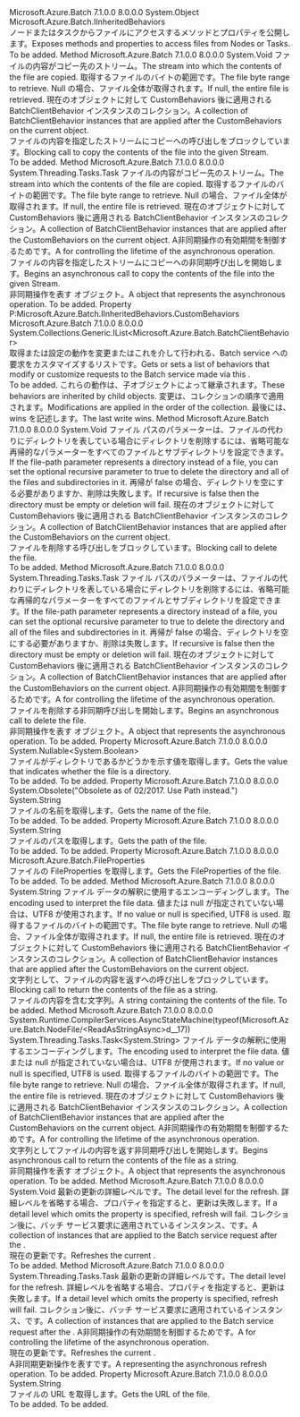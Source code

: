 <Type Name="NodeFile" FullName="Microsoft.Azure.Batch.NodeFile">
  <TypeSignature Language="C#" Value="public abstract class NodeFile : Microsoft.Azure.Batch.IInheritedBehaviors" />
  <TypeSignature Language="ILAsm" Value=".class public auto ansi abstract beforefieldinit NodeFile extends System.Object implements class Microsoft.Azure.Batch.IInheritedBehaviors" />
  <TypeSignature Language="DocId" Value="T:Microsoft.Azure.Batch.NodeFile" />
  <TypeSignature Language="VB.NET" Value="Public MustInherit Class NodeFile&#xA;Implements IInheritedBehaviors" />
  <TypeSignature Language="F#" Value="type NodeFile = class&#xA;    interface IInheritedBehaviors" />
  <AssemblyInfo>
    <AssemblyName>Microsoft.Azure.Batch</AssemblyName>
    <AssemblyVersion>7.1.0.0</AssemblyVersion>
    <AssemblyVersion>8.0.0.0</AssemblyVersion>
  </AssemblyInfo>
  <Base>
    <BaseTypeName>System.Object</BaseTypeName>
  </Base>
  <Interfaces>
    <Interface>
      <InterfaceName>Microsoft.Azure.Batch.IInheritedBehaviors</InterfaceName>
    </Interface>
  </Interfaces>
  <Docs>
    <summary>
            <span data-ttu-id="8fbf2-101">ノードまたはタスクからファイルにアクセスするメソッドとプロパティを公開します。</span><span class="sxs-lookup"><span data-stu-id="8fbf2-101">Exposes methods and properties to access files from Nodes or Tasks.</span></span>
            </summary>
    <remarks>To be added.</remarks>
  </Docs>
  <Members>
    <Member MemberName="CopyToStream">
      <MemberSignature Language="C#" Value="public virtual void CopyToStream (System.IO.Stream stream, Microsoft.Azure.Batch.GetFileRequestByteRange byteRange = null, System.Collections.Generic.IEnumerable&lt;Microsoft.Azure.Batch.BatchClientBehavior&gt; additionalBehaviors = null);" />
      <MemberSignature Language="ILAsm" Value=".method public hidebysig newslot virtual instance void CopyToStream(class System.IO.Stream stream, class Microsoft.Azure.Batch.GetFileRequestByteRange byteRange, class System.Collections.Generic.IEnumerable`1&lt;class Microsoft.Azure.Batch.BatchClientBehavior&gt; additionalBehaviors) cil managed" />
      <MemberSignature Language="DocId" Value="M:Microsoft.Azure.Batch.NodeFile.CopyToStream(System.IO.Stream,Microsoft.Azure.Batch.GetFileRequestByteRange,System.Collections.Generic.IEnumerable{Microsoft.Azure.Batch.BatchClientBehavior})" />
      <MemberSignature Language="F#" Value="abstract member CopyToStream : System.IO.Stream * Microsoft.Azure.Batch.GetFileRequestByteRange * seq&lt;Microsoft.Azure.Batch.BatchClientBehavior&gt; -&gt; unit&#xA;override this.CopyToStream : System.IO.Stream * Microsoft.Azure.Batch.GetFileRequestByteRange * seq&lt;Microsoft.Azure.Batch.BatchClientBehavior&gt; -&gt; unit" Usage="nodeFile.CopyToStream (stream, byteRange, additionalBehaviors)" />
      <MemberType>Method</MemberType>
      <AssemblyInfo>
        <AssemblyName>Microsoft.Azure.Batch</AssemblyName>
        <AssemblyVersion>7.1.0.0</AssemblyVersion>
        <AssemblyVersion>8.0.0.0</AssemblyVersion>
      </AssemblyInfo>
      <ReturnValue>
        <ReturnType>System.Void</ReturnType>
      </ReturnValue>
      <Parameters>
        <Parameter Name="stream" Type="System.IO.Stream" />
        <Parameter Name="byteRange" Type="Microsoft.Azure.Batch.GetFileRequestByteRange" />
        <Parameter Name="additionalBehaviors" Type="System.Collections.Generic.IEnumerable&lt;Microsoft.Azure.Batch.BatchClientBehavior&gt;" />
      </Parameters>
      <Docs>
        <param name="stream"><span data-ttu-id="8fbf2-102">ファイルの内容がコピー先のストリーム。</span><span class="sxs-lookup"><span data-stu-id="8fbf2-102">The stream into which the contents of the file are copied.</span></span></param>
        <param name="byteRange"><span data-ttu-id="8fbf2-103">取得するファイルのバイトの範囲です。</span><span class="sxs-lookup"><span data-stu-id="8fbf2-103">The file byte range to retrieve.</span></span> <span data-ttu-id="8fbf2-104">Null の場合、ファイル全体が取得されます。</span><span class="sxs-lookup"><span data-stu-id="8fbf2-104">If null, the entire file is retrieved.</span></span></param>
        <param name="additionalBehaviors"><span data-ttu-id="8fbf2-105">現在のオブジェクトに対して CustomBehaviors 後に適用される BatchClientBehavior インスタンスのコレクション。</span><span class="sxs-lookup"><span data-stu-id="8fbf2-105">A collection of BatchClientBehavior instances that are applied after the CustomBehaviors on the current object.</span></span></param>
        <summary>
            <span data-ttu-id="8fbf2-106">ファイルの内容を指定したストリームにコピーへの呼び出しをブロックしています。</span><span class="sxs-lookup"><span data-stu-id="8fbf2-106">Blocking call to copy the contents of the file into the given Stream.</span></span>
            </summary>
        <remarks>To be added.</remarks>
      </Docs>
    </Member>
    <Member MemberName="CopyToStreamAsync">
      <MemberSignature Language="C#" Value="public abstract System.Threading.Tasks.Task CopyToStreamAsync (System.IO.Stream stream, Microsoft.Azure.Batch.GetFileRequestByteRange byteRange = null, System.Collections.Generic.IEnumerable&lt;Microsoft.Azure.Batch.BatchClientBehavior&gt; additionalBehaviors = null, System.Threading.CancellationToken cancellationToken = null);" />
      <MemberSignature Language="ILAsm" Value=".method public hidebysig newslot virtual instance class System.Threading.Tasks.Task CopyToStreamAsync(class System.IO.Stream stream, class Microsoft.Azure.Batch.GetFileRequestByteRange byteRange, class System.Collections.Generic.IEnumerable`1&lt;class Microsoft.Azure.Batch.BatchClientBehavior&gt; additionalBehaviors, valuetype System.Threading.CancellationToken cancellationToken) cil managed" />
      <MemberSignature Language="DocId" Value="M:Microsoft.Azure.Batch.NodeFile.CopyToStreamAsync(System.IO.Stream,Microsoft.Azure.Batch.GetFileRequestByteRange,System.Collections.Generic.IEnumerable{Microsoft.Azure.Batch.BatchClientBehavior},System.Threading.CancellationToken)" />
      <MemberSignature Language="F#" Value="abstract member CopyToStreamAsync : System.IO.Stream * Microsoft.Azure.Batch.GetFileRequestByteRange * seq&lt;Microsoft.Azure.Batch.BatchClientBehavior&gt; * System.Threading.CancellationToken -&gt; System.Threading.Tasks.Task" Usage="nodeFile.CopyToStreamAsync (stream, byteRange, additionalBehaviors, cancellationToken)" />
      <MemberType>Method</MemberType>
      <AssemblyInfo>
        <AssemblyName>Microsoft.Azure.Batch</AssemblyName>
        <AssemblyVersion>7.1.0.0</AssemblyVersion>
        <AssemblyVersion>8.0.0.0</AssemblyVersion>
      </AssemblyInfo>
      <ReturnValue>
        <ReturnType>System.Threading.Tasks.Task</ReturnType>
      </ReturnValue>
      <Parameters>
        <Parameter Name="stream" Type="System.IO.Stream" />
        <Parameter Name="byteRange" Type="Microsoft.Azure.Batch.GetFileRequestByteRange" />
        <Parameter Name="additionalBehaviors" Type="System.Collections.Generic.IEnumerable&lt;Microsoft.Azure.Batch.BatchClientBehavior&gt;" />
        <Parameter Name="cancellationToken" Type="System.Threading.CancellationToken" />
      </Parameters>
      <Docs>
        <param name="stream"><span data-ttu-id="8fbf2-107">ファイルの内容がコピー先のストリーム。</span><span class="sxs-lookup"><span data-stu-id="8fbf2-107">The stream into which the contents of the file are copied.</span></span></param>
        <param name="byteRange"><span data-ttu-id="8fbf2-108">取得するファイルのバイトの範囲です。</span><span class="sxs-lookup"><span data-stu-id="8fbf2-108">The file byte range to retrieve.</span></span> <span data-ttu-id="8fbf2-109">Null の場合、ファイル全体が取得されます。</span><span class="sxs-lookup"><span data-stu-id="8fbf2-109">If null, the entire file is retrieved.</span></span></param>
        <param name="additionalBehaviors"><span data-ttu-id="8fbf2-110">現在のオブジェクトに対して CustomBehaviors 後に適用される BatchClientBehavior インスタンスのコレクション。</span><span class="sxs-lookup"><span data-stu-id="8fbf2-110">A collection of BatchClientBehavior instances that are applied after the CustomBehaviors on the current object.</span></span></param>
        <param name="cancellationToken"><span data-ttu-id="8fbf2-111">A<see cref="T:System.Threading.CancellationToken" />非同期操作の有効期間を制御するためです。</span><span class="sxs-lookup"><span data-stu-id="8fbf2-111">A <see cref="T:System.Threading.CancellationToken" /> for controlling the lifetime of the asynchronous operation.</span></span></param>
        <summary>
            <span data-ttu-id="8fbf2-112">ファイルの内容を指定したストリームにコピーへの非同期呼び出しを開始します。</span><span class="sxs-lookup"><span data-stu-id="8fbf2-112">Begins an asynchronous call to copy the contents of the file into the given Stream.</span></span>
            </summary>
        <returns><span data-ttu-id="8fbf2-113">非同期操作を表す <see cref="T:System.Threading.Tasks.Task" /> オブジェクト。</span><span class="sxs-lookup"><span data-stu-id="8fbf2-113">A <see cref="T:System.Threading.Tasks.Task" /> object that represents the asynchronous operation.</span></span></returns>
        <remarks>To be added.</remarks>
      </Docs>
    </Member>
    <Member MemberName="CustomBehaviors">
      <MemberSignature Language="C#" Value="public System.Collections.Generic.IList&lt;Microsoft.Azure.Batch.BatchClientBehavior&gt; CustomBehaviors { get; set; }" />
      <MemberSignature Language="ILAsm" Value=".property instance class System.Collections.Generic.IList`1&lt;class Microsoft.Azure.Batch.BatchClientBehavior&gt; CustomBehaviors" />
      <MemberSignature Language="DocId" Value="P:Microsoft.Azure.Batch.NodeFile.CustomBehaviors" />
      <MemberSignature Language="VB.NET" Value="Public Property CustomBehaviors As IList(Of BatchClientBehavior)" />
      <MemberSignature Language="F#" Value="member this.CustomBehaviors : System.Collections.Generic.IList&lt;Microsoft.Azure.Batch.BatchClientBehavior&gt; with get, set" Usage="Microsoft.Azure.Batch.NodeFile.CustomBehaviors" />
      <MemberType>Property</MemberType>
      <Implements>
        <InterfaceMember>P:Microsoft.Azure.Batch.IInheritedBehaviors.CustomBehaviors</InterfaceMember>
      </Implements>
      <AssemblyInfo>
        <AssemblyName>Microsoft.Azure.Batch</AssemblyName>
        <AssemblyVersion>7.1.0.0</AssemblyVersion>
        <AssemblyVersion>8.0.0.0</AssemblyVersion>
      </AssemblyInfo>
      <ReturnValue>
        <ReturnType>System.Collections.Generic.IList&lt;Microsoft.Azure.Batch.BatchClientBehavior&gt;</ReturnType>
      </ReturnValue>
      <Docs>
        <summary>
            <span data-ttu-id="8fbf2-114">取得または設定の動作を変更またはこれを介して行われる、Batch service への要求をカスタマイズするリスト<see cref="T:Microsoft.Azure.Batch.NodeFile" />です。</span><span class="sxs-lookup"><span data-stu-id="8fbf2-114">Gets or sets a list of behaviors that modify or customize requests to the Batch service made via this <see cref="T:Microsoft.Azure.Batch.NodeFile" />.</span></span>
            </summary>
        <value>To be added.</value>
        <remarks>
          <para><span data-ttu-id="8fbf2-115">これらの動作は、子オブジェクトによって継承されます。</span><span class="sxs-lookup"><span data-stu-id="8fbf2-115">These behaviors are inherited by child objects.</span></span></para>
          <para><span data-ttu-id="8fbf2-116">変更は、コレクションの順序で適用されます。</span><span class="sxs-lookup"><span data-stu-id="8fbf2-116">Modifications are applied in the order of the collection.</span></span> <span data-ttu-id="8fbf2-117">最後には、wins を記述します。</span><span class="sxs-lookup"><span data-stu-id="8fbf2-117">The last write wins.</span></span></para>
        </remarks>
      </Docs>
    </Member>
    <Member MemberName="Delete">
      <MemberSignature Language="C#" Value="public virtual void Delete (Nullable&lt;bool&gt; recursive = null, System.Collections.Generic.IEnumerable&lt;Microsoft.Azure.Batch.BatchClientBehavior&gt; additionalBehaviors = null);" />
      <MemberSignature Language="ILAsm" Value=".method public hidebysig newslot virtual instance void Delete(valuetype System.Nullable`1&lt;bool&gt; recursive, class System.Collections.Generic.IEnumerable`1&lt;class Microsoft.Azure.Batch.BatchClientBehavior&gt; additionalBehaviors) cil managed" />
      <MemberSignature Language="DocId" Value="M:Microsoft.Azure.Batch.NodeFile.Delete(System.Nullable{System.Boolean},System.Collections.Generic.IEnumerable{Microsoft.Azure.Batch.BatchClientBehavior})" />
      <MemberSignature Language="VB.NET" Value="Public Overridable Sub Delete (Optional recursive As Nullable(Of Boolean) = null, Optional additionalBehaviors As IEnumerable(Of BatchClientBehavior) = null)" />
      <MemberSignature Language="F#" Value="abstract member Delete : Nullable&lt;bool&gt; * seq&lt;Microsoft.Azure.Batch.BatchClientBehavior&gt; -&gt; unit&#xA;override this.Delete : Nullable&lt;bool&gt; * seq&lt;Microsoft.Azure.Batch.BatchClientBehavior&gt; -&gt; unit" Usage="nodeFile.Delete (recursive, additionalBehaviors)" />
      <MemberType>Method</MemberType>
      <AssemblyInfo>
        <AssemblyName>Microsoft.Azure.Batch</AssemblyName>
        <AssemblyVersion>7.1.0.0</AssemblyVersion>
        <AssemblyVersion>8.0.0.0</AssemblyVersion>
      </AssemblyInfo>
      <ReturnValue>
        <ReturnType>System.Void</ReturnType>
      </ReturnValue>
      <Parameters>
        <Parameter Name="recursive" Type="System.Nullable&lt;System.Boolean&gt;" />
        <Parameter Name="additionalBehaviors" Type="System.Collections.Generic.IEnumerable&lt;Microsoft.Azure.Batch.BatchClientBehavior&gt;" />
      </Parameters>
      <Docs>
        <param name="recursive">
            <span data-ttu-id="8fbf2-118">ファイル パスのパラメーターは、ファイルの代わりにディレクトリを表している場合にディレクトリを削除するには、省略可能な再帰的なパラメーターをすべてのファイルとサブディレクトリを設定できます。</span><span class="sxs-lookup"><span data-stu-id="8fbf2-118">If the file-path parameter represents a directory instead of a file, you can set the optional recursive parameter to true to delete the directory and all of the files and subdirectories in it.</span></span> <span data-ttu-id="8fbf2-119">再帰が false の場合、ディレクトリを空にする必要がありますか、削除は失敗します。</span><span class="sxs-lookup"><span data-stu-id="8fbf2-119">If recursive is false then the directory must be empty or deletion will fail.</span></span>
            </param>
        <param name="additionalBehaviors"><span data-ttu-id="8fbf2-120">現在のオブジェクトに対して CustomBehaviors 後に適用される BatchClientBehavior インスタンスのコレクション。</span><span class="sxs-lookup"><span data-stu-id="8fbf2-120">A collection of BatchClientBehavior instances that are applied after the CustomBehaviors on the current object.</span></span></param>
        <summary>
            <span data-ttu-id="8fbf2-121">ファイルを削除する呼び出しをブロックしています。</span><span class="sxs-lookup"><span data-stu-id="8fbf2-121">Blocking call to delete the file.</span></span>
            </summary>
        <remarks>To be added.</remarks>
      </Docs>
    </Member>
    <Member MemberName="DeleteAsync">
      <MemberSignature Language="C#" Value="public abstract System.Threading.Tasks.Task DeleteAsync (Nullable&lt;bool&gt; recursive = null, System.Collections.Generic.IEnumerable&lt;Microsoft.Azure.Batch.BatchClientBehavior&gt; additionalBehaviors = null, System.Threading.CancellationToken cancellationToken = null);" />
      <MemberSignature Language="ILAsm" Value=".method public hidebysig newslot virtual instance class System.Threading.Tasks.Task DeleteAsync(valuetype System.Nullable`1&lt;bool&gt; recursive, class System.Collections.Generic.IEnumerable`1&lt;class Microsoft.Azure.Batch.BatchClientBehavior&gt; additionalBehaviors, valuetype System.Threading.CancellationToken cancellationToken) cil managed" />
      <MemberSignature Language="DocId" Value="M:Microsoft.Azure.Batch.NodeFile.DeleteAsync(System.Nullable{System.Boolean},System.Collections.Generic.IEnumerable{Microsoft.Azure.Batch.BatchClientBehavior},System.Threading.CancellationToken)" />
      <MemberSignature Language="F#" Value="abstract member DeleteAsync : Nullable&lt;bool&gt; * seq&lt;Microsoft.Azure.Batch.BatchClientBehavior&gt; * System.Threading.CancellationToken -&gt; System.Threading.Tasks.Task" Usage="nodeFile.DeleteAsync (recursive, additionalBehaviors, cancellationToken)" />
      <MemberType>Method</MemberType>
      <AssemblyInfo>
        <AssemblyName>Microsoft.Azure.Batch</AssemblyName>
        <AssemblyVersion>7.1.0.0</AssemblyVersion>
        <AssemblyVersion>8.0.0.0</AssemblyVersion>
      </AssemblyInfo>
      <ReturnValue>
        <ReturnType>System.Threading.Tasks.Task</ReturnType>
      </ReturnValue>
      <Parameters>
        <Parameter Name="recursive" Type="System.Nullable&lt;System.Boolean&gt;" />
        <Parameter Name="additionalBehaviors" Type="System.Collections.Generic.IEnumerable&lt;Microsoft.Azure.Batch.BatchClientBehavior&gt;" />
        <Parameter Name="cancellationToken" Type="System.Threading.CancellationToken" />
      </Parameters>
      <Docs>
        <param name="recursive">
            <span data-ttu-id="8fbf2-122">ファイル パスのパラメーターは、ファイルの代わりにディレクトリを表している場合にディレクトリを削除するには、省略可能な再帰的なパラメーターをすべてのファイルとサブディレクトリを設定できます。</span><span class="sxs-lookup"><span data-stu-id="8fbf2-122">If the file-path parameter represents a directory instead of a file, you can set the optional recursive parameter to true to delete the directory and all of the files and subdirectories in it.</span></span> <span data-ttu-id="8fbf2-123">再帰が false の場合、ディレクトリを空にする必要がありますか、削除は失敗します。</span><span class="sxs-lookup"><span data-stu-id="8fbf2-123">If recursive is false then the directory must be empty or deletion will fail.</span></span>
            </param>
        <param name="additionalBehaviors"><span data-ttu-id="8fbf2-124">現在のオブジェクトに対して CustomBehaviors 後に適用される BatchClientBehavior インスタンスのコレクション。</span><span class="sxs-lookup"><span data-stu-id="8fbf2-124">A collection of BatchClientBehavior instances that are applied after the CustomBehaviors on the current object.</span></span></param>
        <param name="cancellationToken"><span data-ttu-id="8fbf2-125">A<see cref="T:System.Threading.CancellationToken" />非同期操作の有効期間を制御するためです。</span><span class="sxs-lookup"><span data-stu-id="8fbf2-125">A <see cref="T:System.Threading.CancellationToken" /> for controlling the lifetime of the asynchronous operation.</span></span></param>
        <summary>
            <span data-ttu-id="8fbf2-126">ファイルを削除する非同期呼び出しを開始します。</span><span class="sxs-lookup"><span data-stu-id="8fbf2-126">Begins an asynchronous call to delete the file.</span></span>
            </summary>
        <returns><span data-ttu-id="8fbf2-127">非同期操作を表す <see cref="T:System.Threading.Tasks.Task" /> オブジェクト。</span><span class="sxs-lookup"><span data-stu-id="8fbf2-127">A <see cref="T:System.Threading.Tasks.Task" /> object that represents the asynchronous operation.</span></span></returns>
        <remarks>To be added.</remarks>
      </Docs>
    </Member>
    <Member MemberName="IsDirectory">
      <MemberSignature Language="C#" Value="public Nullable&lt;bool&gt; IsDirectory { get; }" />
      <MemberSignature Language="ILAsm" Value=".property instance valuetype System.Nullable`1&lt;bool&gt; IsDirectory" />
      <MemberSignature Language="DocId" Value="P:Microsoft.Azure.Batch.NodeFile.IsDirectory" />
      <MemberSignature Language="VB.NET" Value="Public ReadOnly Property IsDirectory As Nullable(Of Boolean)" />
      <MemberSignature Language="F#" Value="member this.IsDirectory : Nullable&lt;bool&gt;" Usage="Microsoft.Azure.Batch.NodeFile.IsDirectory" />
      <MemberType>Property</MemberType>
      <AssemblyInfo>
        <AssemblyName>Microsoft.Azure.Batch</AssemblyName>
        <AssemblyVersion>7.1.0.0</AssemblyVersion>
        <AssemblyVersion>8.0.0.0</AssemblyVersion>
      </AssemblyInfo>
      <ReturnValue>
        <ReturnType>System.Nullable&lt;System.Boolean&gt;</ReturnType>
      </ReturnValue>
      <Docs>
        <summary>
            <span data-ttu-id="8fbf2-128">ファイルがディレクトリであるかどうかを示す値を取得します。</span><span class="sxs-lookup"><span data-stu-id="8fbf2-128">Gets the value that indicates whether the file is a directory.</span></span>
            </summary>
        <value>To be added.</value>
        <remarks>To be added.</remarks>
      </Docs>
    </Member>
    <Member MemberName="Name">
      <MemberSignature Language="C#" Value="public string Name { get; }" />
      <MemberSignature Language="ILAsm" Value=".property instance string Name" />
      <MemberSignature Language="DocId" Value="P:Microsoft.Azure.Batch.NodeFile.Name" />
      <MemberSignature Language="VB.NET" Value="Public ReadOnly Property Name As String" />
      <MemberSignature Language="F#" Value="member this.Name : string" Usage="Microsoft.Azure.Batch.NodeFile.Name" />
      <MemberType>Property</MemberType>
      <AssemblyInfo>
        <AssemblyName>Microsoft.Azure.Batch</AssemblyName>
        <AssemblyVersion>7.1.0.0</AssemblyVersion>
        <AssemblyVersion>8.0.0.0</AssemblyVersion>
      </AssemblyInfo>
      <Attributes>
        <Attribute>
          <AttributeName>System.Obsolete("Obsolete as of 02/2017. Use Path instead.")</AttributeName>
        </Attribute>
      </Attributes>
      <ReturnValue>
        <ReturnType>System.String</ReturnType>
      </ReturnValue>
      <Docs>
        <summary>
            <span data-ttu-id="8fbf2-129">ファイルの名前を取得します。</span><span class="sxs-lookup"><span data-stu-id="8fbf2-129">Gets the name of the file.</span></span>
            </summary>
        <value>To be added.</value>
        <remarks>To be added.</remarks>
      </Docs>
    </Member>
    <Member MemberName="Path">
      <MemberSignature Language="C#" Value="public string Path { get; }" />
      <MemberSignature Language="ILAsm" Value=".property instance string Path" />
      <MemberSignature Language="DocId" Value="P:Microsoft.Azure.Batch.NodeFile.Path" />
      <MemberSignature Language="VB.NET" Value="Public ReadOnly Property Path As String" />
      <MemberSignature Language="F#" Value="member this.Path : string" Usage="Microsoft.Azure.Batch.NodeFile.Path" />
      <MemberType>Property</MemberType>
      <AssemblyInfo>
        <AssemblyName>Microsoft.Azure.Batch</AssemblyName>
        <AssemblyVersion>7.1.0.0</AssemblyVersion>
        <AssemblyVersion>8.0.0.0</AssemblyVersion>
      </AssemblyInfo>
      <ReturnValue>
        <ReturnType>System.String</ReturnType>
      </ReturnValue>
      <Docs>
        <summary>
            <span data-ttu-id="8fbf2-130">ファイルのパスを取得します。</span><span class="sxs-lookup"><span data-stu-id="8fbf2-130">Gets the path of the file.</span></span>
            </summary>
        <value>To be added.</value>
        <remarks>To be added.</remarks>
      </Docs>
    </Member>
    <Member MemberName="Properties">
      <MemberSignature Language="C#" Value="public Microsoft.Azure.Batch.FileProperties Properties { get; }" />
      <MemberSignature Language="ILAsm" Value=".property instance class Microsoft.Azure.Batch.FileProperties Properties" />
      <MemberSignature Language="DocId" Value="P:Microsoft.Azure.Batch.NodeFile.Properties" />
      <MemberSignature Language="VB.NET" Value="Public ReadOnly Property Properties As FileProperties" />
      <MemberSignature Language="F#" Value="member this.Properties : Microsoft.Azure.Batch.FileProperties" Usage="Microsoft.Azure.Batch.NodeFile.Properties" />
      <MemberType>Property</MemberType>
      <AssemblyInfo>
        <AssemblyName>Microsoft.Azure.Batch</AssemblyName>
        <AssemblyVersion>7.1.0.0</AssemblyVersion>
        <AssemblyVersion>8.0.0.0</AssemblyVersion>
      </AssemblyInfo>
      <ReturnValue>
        <ReturnType>Microsoft.Azure.Batch.FileProperties</ReturnType>
      </ReturnValue>
      <Docs>
        <summary>
            <span data-ttu-id="8fbf2-131">ファイルの FileProperties を取得します。</span><span class="sxs-lookup"><span data-stu-id="8fbf2-131">Gets the FileProperties of the file.</span></span>
            </summary>
        <value>To be added.</value>
        <remarks>To be added.</remarks>
      </Docs>
    </Member>
    <Member MemberName="ReadAsString">
      <MemberSignature Language="C#" Value="public string ReadAsString (System.Text.Encoding encoding = null, Microsoft.Azure.Batch.GetFileRequestByteRange byteRange = null, System.Collections.Generic.IEnumerable&lt;Microsoft.Azure.Batch.BatchClientBehavior&gt; additionalBehaviors = null);" />
      <MemberSignature Language="ILAsm" Value=".method public hidebysig instance string ReadAsString(class System.Text.Encoding encoding, class Microsoft.Azure.Batch.GetFileRequestByteRange byteRange, class System.Collections.Generic.IEnumerable`1&lt;class Microsoft.Azure.Batch.BatchClientBehavior&gt; additionalBehaviors) cil managed" />
      <MemberSignature Language="DocId" Value="M:Microsoft.Azure.Batch.NodeFile.ReadAsString(System.Text.Encoding,Microsoft.Azure.Batch.GetFileRequestByteRange,System.Collections.Generic.IEnumerable{Microsoft.Azure.Batch.BatchClientBehavior})" />
      <MemberSignature Language="F#" Value="member this.ReadAsString : System.Text.Encoding * Microsoft.Azure.Batch.GetFileRequestByteRange * seq&lt;Microsoft.Azure.Batch.BatchClientBehavior&gt; -&gt; string" Usage="nodeFile.ReadAsString (encoding, byteRange, additionalBehaviors)" />
      <MemberType>Method</MemberType>
      <AssemblyInfo>
        <AssemblyName>Microsoft.Azure.Batch</AssemblyName>
        <AssemblyVersion>7.1.0.0</AssemblyVersion>
        <AssemblyVersion>8.0.0.0</AssemblyVersion>
      </AssemblyInfo>
      <ReturnValue>
        <ReturnType>System.String</ReturnType>
      </ReturnValue>
      <Parameters>
        <Parameter Name="encoding" Type="System.Text.Encoding" />
        <Parameter Name="byteRange" Type="Microsoft.Azure.Batch.GetFileRequestByteRange" />
        <Parameter Name="additionalBehaviors" Type="System.Collections.Generic.IEnumerable&lt;Microsoft.Azure.Batch.BatchClientBehavior&gt;" />
      </Parameters>
      <Docs>
        <param name="encoding"><span data-ttu-id="8fbf2-132">ファイル データの解釈に使用するエンコーディングします。</span><span class="sxs-lookup"><span data-stu-id="8fbf2-132">The encoding used to interpret the file data.</span></span> <span data-ttu-id="8fbf2-133">値または null が指定されていない場合は、UTF8 が使用されます。</span><span class="sxs-lookup"><span data-stu-id="8fbf2-133">If no value or null is specified, UTF8 is used.</span></span></param>
        <param name="byteRange"><span data-ttu-id="8fbf2-134">取得するファイルのバイトの範囲です。</span><span class="sxs-lookup"><span data-stu-id="8fbf2-134">The file byte range to retrieve.</span></span> <span data-ttu-id="8fbf2-135">Null の場合、ファイル全体が取得されます。</span><span class="sxs-lookup"><span data-stu-id="8fbf2-135">If null, the entire file is retrieved.</span></span></param>
        <param name="additionalBehaviors"><span data-ttu-id="8fbf2-136">現在のオブジェクトに対して CustomBehaviors 後に適用される BatchClientBehavior インスタンスのコレクション。</span><span class="sxs-lookup"><span data-stu-id="8fbf2-136">A collection of BatchClientBehavior instances that are applied after the CustomBehaviors on the current object.</span></span></param>
        <summary>
            <span data-ttu-id="8fbf2-137">文字列として、ファイルの内容を返すへの呼び出しをブロックしています。</span><span class="sxs-lookup"><span data-stu-id="8fbf2-137">Blocking call to return the contents of the file as a string.</span></span>
            </summary>
        <returns><span data-ttu-id="8fbf2-138">ファイルの内容を含む文字列。</span><span class="sxs-lookup"><span data-stu-id="8fbf2-138">A string containing the contents of the file.</span></span></returns>
        <remarks>To be added.</remarks>
      </Docs>
    </Member>
    <Member MemberName="ReadAsStringAsync">
      <MemberSignature Language="C#" Value="public System.Threading.Tasks.Task&lt;string&gt; ReadAsStringAsync (System.Text.Encoding encoding = null, Microsoft.Azure.Batch.GetFileRequestByteRange byteRange = null, System.Collections.Generic.IEnumerable&lt;Microsoft.Azure.Batch.BatchClientBehavior&gt; additionalBehaviors = null, System.Threading.CancellationToken cancellationToken = null);" />
      <MemberSignature Language="ILAsm" Value=".method public hidebysig instance class System.Threading.Tasks.Task`1&lt;string&gt; ReadAsStringAsync(class System.Text.Encoding encoding, class Microsoft.Azure.Batch.GetFileRequestByteRange byteRange, class System.Collections.Generic.IEnumerable`1&lt;class Microsoft.Azure.Batch.BatchClientBehavior&gt; additionalBehaviors, valuetype System.Threading.CancellationToken cancellationToken) cil managed" />
      <MemberSignature Language="DocId" Value="M:Microsoft.Azure.Batch.NodeFile.ReadAsStringAsync(System.Text.Encoding,Microsoft.Azure.Batch.GetFileRequestByteRange,System.Collections.Generic.IEnumerable{Microsoft.Azure.Batch.BatchClientBehavior},System.Threading.CancellationToken)" />
      <MemberSignature Language="F#" Value="member this.ReadAsStringAsync : System.Text.Encoding * Microsoft.Azure.Batch.GetFileRequestByteRange * seq&lt;Microsoft.Azure.Batch.BatchClientBehavior&gt; * System.Threading.CancellationToken -&gt; System.Threading.Tasks.Task&lt;string&gt;" Usage="nodeFile.ReadAsStringAsync (encoding, byteRange, additionalBehaviors, cancellationToken)" />
      <MemberType>Method</MemberType>
      <AssemblyInfo>
        <AssemblyName>Microsoft.Azure.Batch</AssemblyName>
        <AssemblyVersion>7.1.0.0</AssemblyVersion>
        <AssemblyVersion>8.0.0.0</AssemblyVersion>
      </AssemblyInfo>
      <Attributes>
        <Attribute>
          <AttributeName>System.Runtime.CompilerServices.AsyncStateMachine(typeof(Microsoft.Azure.Batch.NodeFile/&lt;ReadAsStringAsync&gt;d__17))</AttributeName>
        </Attribute>
      </Attributes>
      <ReturnValue>
        <ReturnType>System.Threading.Tasks.Task&lt;System.String&gt;</ReturnType>
      </ReturnValue>
      <Parameters>
        <Parameter Name="encoding" Type="System.Text.Encoding" />
        <Parameter Name="byteRange" Type="Microsoft.Azure.Batch.GetFileRequestByteRange" />
        <Parameter Name="additionalBehaviors" Type="System.Collections.Generic.IEnumerable&lt;Microsoft.Azure.Batch.BatchClientBehavior&gt;" />
        <Parameter Name="cancellationToken" Type="System.Threading.CancellationToken" />
      </Parameters>
      <Docs>
        <param name="encoding"><span data-ttu-id="8fbf2-139">ファイル データの解釈に使用するエンコーディングします。</span><span class="sxs-lookup"><span data-stu-id="8fbf2-139">The encoding used to interpret the file data.</span></span> <span data-ttu-id="8fbf2-140">値または null が指定されていない場合は、UTF8 が使用されます。</span><span class="sxs-lookup"><span data-stu-id="8fbf2-140">If no value or null is specified, UTF8 is used.</span></span></param>
        <param name="byteRange"><span data-ttu-id="8fbf2-141">取得するファイルのバイトの範囲です。</span><span class="sxs-lookup"><span data-stu-id="8fbf2-141">The file byte range to retrieve.</span></span> <span data-ttu-id="8fbf2-142">Null の場合、ファイル全体が取得されます。</span><span class="sxs-lookup"><span data-stu-id="8fbf2-142">If null, the entire file is retrieved.</span></span></param>
        <param name="additionalBehaviors"><span data-ttu-id="8fbf2-143">現在のオブジェクトに対して CustomBehaviors 後に適用される BatchClientBehavior インスタンスのコレクション。</span><span class="sxs-lookup"><span data-stu-id="8fbf2-143">A collection of BatchClientBehavior instances that are applied after the CustomBehaviors on the current object.</span></span></param>
        <param name="cancellationToken"><span data-ttu-id="8fbf2-144">A<see cref="T:System.Threading.CancellationToken" />非同期操作の有効期間を制御するためです。</span><span class="sxs-lookup"><span data-stu-id="8fbf2-144">A <see cref="T:System.Threading.CancellationToken" /> for controlling the lifetime of the asynchronous operation.</span></span></param>
        <summary>
            <span data-ttu-id="8fbf2-145">文字列としてファイルの内容を返す非同期呼び出しを開始します。</span><span class="sxs-lookup"><span data-stu-id="8fbf2-145">Begins asynchronous call to return the contents of the file as a string.</span></span>
            </summary>
        <returns><span data-ttu-id="8fbf2-146">非同期操作を表す <see cref="T:System.Threading.Tasks.Task" /> オブジェクト。</span><span class="sxs-lookup"><span data-stu-id="8fbf2-146">A <see cref="T:System.Threading.Tasks.Task" /> object that represents the asynchronous operation.</span></span></returns>
        <remarks>To be added.</remarks>
      </Docs>
    </Member>
    <Member MemberName="Refresh">
      <MemberSignature Language="C#" Value="public abstract void Refresh (Microsoft.Azure.Batch.DetailLevel detailLevel = null, System.Collections.Generic.IEnumerable&lt;Microsoft.Azure.Batch.BatchClientBehavior&gt; additionalBehaviors = null);" />
      <MemberSignature Language="ILAsm" Value=".method public hidebysig newslot virtual instance void Refresh(class Microsoft.Azure.Batch.DetailLevel detailLevel, class System.Collections.Generic.IEnumerable`1&lt;class Microsoft.Azure.Batch.BatchClientBehavior&gt; additionalBehaviors) cil managed" />
      <MemberSignature Language="DocId" Value="M:Microsoft.Azure.Batch.NodeFile.Refresh(Microsoft.Azure.Batch.DetailLevel,System.Collections.Generic.IEnumerable{Microsoft.Azure.Batch.BatchClientBehavior})" />
      <MemberSignature Language="F#" Value="abstract member Refresh : Microsoft.Azure.Batch.DetailLevel * seq&lt;Microsoft.Azure.Batch.BatchClientBehavior&gt; -&gt; unit" Usage="nodeFile.Refresh (detailLevel, additionalBehaviors)" />
      <MemberType>Method</MemberType>
      <AssemblyInfo>
        <AssemblyName>Microsoft.Azure.Batch</AssemblyName>
        <AssemblyVersion>7.1.0.0</AssemblyVersion>
        <AssemblyVersion>8.0.0.0</AssemblyVersion>
      </AssemblyInfo>
      <ReturnValue>
        <ReturnType>System.Void</ReturnType>
      </ReturnValue>
      <Parameters>
        <Parameter Name="detailLevel" Type="Microsoft.Azure.Batch.DetailLevel" />
        <Parameter Name="additionalBehaviors" Type="System.Collections.Generic.IEnumerable&lt;Microsoft.Azure.Batch.BatchClientBehavior&gt;" />
      </Parameters>
      <Docs>
        <param name="detailLevel"><span data-ttu-id="8fbf2-147">最新の更新の詳細レベルです。</span><span class="sxs-lookup"><span data-stu-id="8fbf2-147">The detail level for the refresh.</span></span>  <span data-ttu-id="8fbf2-148">詳細レベルを省略する場合、<see cref="P:Microsoft.Azure.Batch.NodeFile.Name" />プロパティを指定すると、更新は失敗します。</span><span class="sxs-lookup"><span data-stu-id="8fbf2-148">If a detail level which omits the <see cref="P:Microsoft.Azure.Batch.NodeFile.Name" /> property is specified, refresh will fail.</span></span></param>
        <param name="additionalBehaviors"><span data-ttu-id="8fbf2-149">コレクション<see cref="T:Microsoft.Azure.Batch.BatchClientBehavior" />後に、バッチ サービス要求に適用されているインスタンス、<see cref="P:Microsoft.Azure.Batch.NodeFile.CustomBehaviors" />です。</span><span class="sxs-lookup"><span data-stu-id="8fbf2-149">A collection of <see cref="T:Microsoft.Azure.Batch.BatchClientBehavior" /> instances that are applied to the Batch service request after the <see cref="P:Microsoft.Azure.Batch.NodeFile.CustomBehaviors" />.</span></span></param>
        <summary>
            <span data-ttu-id="8fbf2-150">現在の更新<see cref="T:Microsoft.Azure.Batch.NodeFile" />です。</span><span class="sxs-lookup"><span data-stu-id="8fbf2-150">Refreshes the current <see cref="T:Microsoft.Azure.Batch.NodeFile" />.</span></span>
            </summary>
        <remarks>To be added.</remarks>
      </Docs>
    </Member>
    <Member MemberName="RefreshAsync">
      <MemberSignature Language="C#" Value="public abstract System.Threading.Tasks.Task RefreshAsync (Microsoft.Azure.Batch.DetailLevel detailLevel = null, System.Collections.Generic.IEnumerable&lt;Microsoft.Azure.Batch.BatchClientBehavior&gt; additionalBehaviors = null, System.Threading.CancellationToken cancellationToken = null);" />
      <MemberSignature Language="ILAsm" Value=".method public hidebysig newslot virtual instance class System.Threading.Tasks.Task RefreshAsync(class Microsoft.Azure.Batch.DetailLevel detailLevel, class System.Collections.Generic.IEnumerable`1&lt;class Microsoft.Azure.Batch.BatchClientBehavior&gt; additionalBehaviors, valuetype System.Threading.CancellationToken cancellationToken) cil managed" />
      <MemberSignature Language="DocId" Value="M:Microsoft.Azure.Batch.NodeFile.RefreshAsync(Microsoft.Azure.Batch.DetailLevel,System.Collections.Generic.IEnumerable{Microsoft.Azure.Batch.BatchClientBehavior},System.Threading.CancellationToken)" />
      <MemberSignature Language="F#" Value="abstract member RefreshAsync : Microsoft.Azure.Batch.DetailLevel * seq&lt;Microsoft.Azure.Batch.BatchClientBehavior&gt; * System.Threading.CancellationToken -&gt; System.Threading.Tasks.Task" Usage="nodeFile.RefreshAsync (detailLevel, additionalBehaviors, cancellationToken)" />
      <MemberType>Method</MemberType>
      <AssemblyInfo>
        <AssemblyName>Microsoft.Azure.Batch</AssemblyName>
        <AssemblyVersion>7.1.0.0</AssemblyVersion>
        <AssemblyVersion>8.0.0.0</AssemblyVersion>
      </AssemblyInfo>
      <ReturnValue>
        <ReturnType>System.Threading.Tasks.Task</ReturnType>
      </ReturnValue>
      <Parameters>
        <Parameter Name="detailLevel" Type="Microsoft.Azure.Batch.DetailLevel" />
        <Parameter Name="additionalBehaviors" Type="System.Collections.Generic.IEnumerable&lt;Microsoft.Azure.Batch.BatchClientBehavior&gt;" />
        <Parameter Name="cancellationToken" Type="System.Threading.CancellationToken" />
      </Parameters>
      <Docs>
        <param name="detailLevel"><span data-ttu-id="8fbf2-151">最新の更新の詳細レベルです。</span><span class="sxs-lookup"><span data-stu-id="8fbf2-151">The detail level for the refresh.</span></span>  <span data-ttu-id="8fbf2-152">詳細レベルを省略する場合、<see cref="P:Microsoft.Azure.Batch.NodeFile.Name" />プロパティを指定すると、更新は失敗します。</span><span class="sxs-lookup"><span data-stu-id="8fbf2-152">If a detail level which omits the <see cref="P:Microsoft.Azure.Batch.NodeFile.Name" /> property is specified, refresh will fail.</span></span></param>
        <param name="additionalBehaviors"><span data-ttu-id="8fbf2-153">コレクション<see cref="T:Microsoft.Azure.Batch.BatchClientBehavior" />後に、バッチ サービス要求に適用されているインスタンス、<see cref="P:Microsoft.Azure.Batch.NodeFile.CustomBehaviors" />です。</span><span class="sxs-lookup"><span data-stu-id="8fbf2-153">A collection of <see cref="T:Microsoft.Azure.Batch.BatchClientBehavior" /> instances that are applied to the Batch service request after the <see cref="P:Microsoft.Azure.Batch.NodeFile.CustomBehaviors" />.</span></span></param>
        <param name="cancellationToken"><span data-ttu-id="8fbf2-154">A<see cref="T:System.Threading.CancellationToken" />非同期操作の有効期間を制御するためです。</span><span class="sxs-lookup"><span data-stu-id="8fbf2-154">A <see cref="T:System.Threading.CancellationToken" /> for controlling the lifetime of the asynchronous operation.</span></span></param>
        <summary>
            <span data-ttu-id="8fbf2-155">現在の更新<see cref="T:Microsoft.Azure.Batch.NodeFile" />です。</span><span class="sxs-lookup"><span data-stu-id="8fbf2-155">Refreshes the current <see cref="T:Microsoft.Azure.Batch.NodeFile" />.</span></span>
            </summary>
        <returns><span data-ttu-id="8fbf2-156">A<see cref="T:System.Threading.Tasks.Task" />非同期更新操作を表すです。</span><span class="sxs-lookup"><span data-stu-id="8fbf2-156">A <see cref="T:System.Threading.Tasks.Task" /> representing the asynchronous refresh operation.</span></span></returns>
        <remarks>To be added.</remarks>
      </Docs>
    </Member>
    <Member MemberName="Url">
      <MemberSignature Language="C#" Value="public string Url { get; }" />
      <MemberSignature Language="ILAsm" Value=".property instance string Url" />
      <MemberSignature Language="DocId" Value="P:Microsoft.Azure.Batch.NodeFile.Url" />
      <MemberSignature Language="VB.NET" Value="Public ReadOnly Property Url As String" />
      <MemberSignature Language="F#" Value="member this.Url : string" Usage="Microsoft.Azure.Batch.NodeFile.Url" />
      <MemberType>Property</MemberType>
      <AssemblyInfo>
        <AssemblyName>Microsoft.Azure.Batch</AssemblyName>
        <AssemblyVersion>7.1.0.0</AssemblyVersion>
        <AssemblyVersion>8.0.0.0</AssemblyVersion>
      </AssemblyInfo>
      <ReturnValue>
        <ReturnType>System.String</ReturnType>
      </ReturnValue>
      <Docs>
        <summary>
            <span data-ttu-id="8fbf2-157">ファイルの URL を取得します。</span><span class="sxs-lookup"><span data-stu-id="8fbf2-157">Gets the URL of the file.</span></span>
            </summary>
        <value>To be added.</value>
        <remarks>To be added.</remarks>
      </Docs>
    </Member>
  </Members>
</Type>
